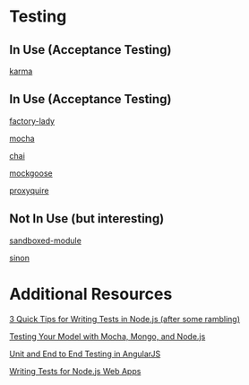 Testing
====

In Use (Acceptance Testing)
----

[karma](testing/karma.md)

In Use (Acceptance Testing)
----

[factory-lady](testing/factory-lady.md)

[mocha](testing/mocha.md)

[chai](testing/chai.md)

[mockgoose](testing/mockgoose.md)

[proxyquire](testing/proxyquire.md)

Not In Use (but interesting)
----

[sandboxed-module](testing/sandboxed-module.md)

[sinon](testing/sinon.md)

Additional Resources
====

[3 Quick Tips for Writing Tests in Node.js (after some rambling)](http://niallohiggins.com/2012/03/28/3-quick-tips-for-writing-tests-in-nodejs/)

[Testing Your Model with Mocha, Mongo, and Node.js](http://www.wekeroad.com/2012/02/25/testing-your-model-with-mocha-mongo-and-nodejs/)

[Unit and End to End Testing in AngularJS](http://www.sitepoint.com/unit-and-e2e-testing-in-angularjs/)

[Writing Tests for Node.js Web Apps](http://thibault.co/writing-tests-for-node-js-web-apps/)



